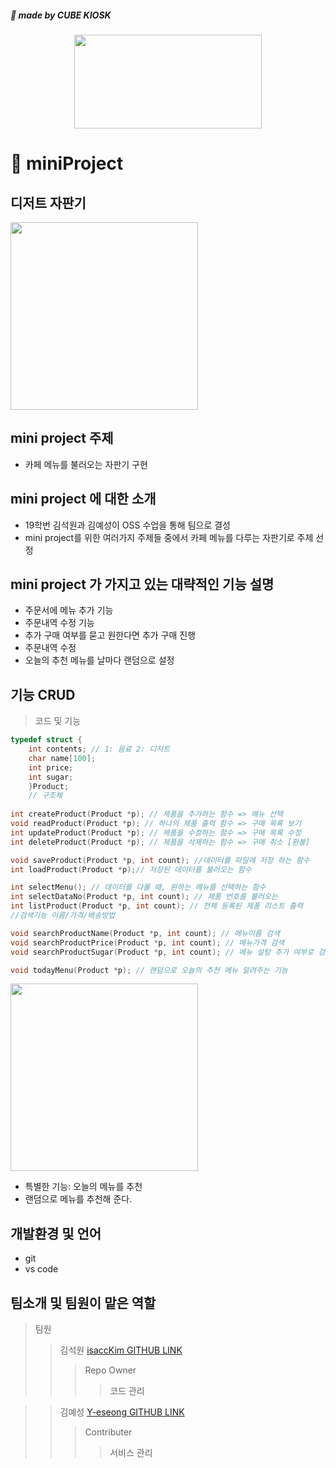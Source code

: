 #####  🥑 made by CUBE KIOSK

<p align="center"><img src="https://user-images.githubusercontent.com/98035984/167239410-4cd9722d-1464-49e7-b82f-509ce0736362.jpeg" height="150px" width="300px"></p>


# 🥑 miniProject

## 디저트 자판기
<img src="https://user-images.githubusercontent.com/98035984/167238404-7c0a4810-d7f4-4899-9d73-b195c32b7c1d.png" height="300px" width="300px">

## mini project 주제
- 카페 메뉴를 불러오는 자판기 구현

## mini project 에 대한 소개
  - 19학번 김석원과 김예성이 OSS 수업을 통해 팀으로 결성
  - mini project를 위한 여러가지 주제들 중에서 카페 메뉴를 다루는 자판기로 주제 선정
    
  
## mini project 가 가지고 있는 대략적인 기능 설명
  - 주문서에 메뉴 추가 기능
  - 주문내역 수정 기능 
  - 추가 구매 여부를 묻고 원한다면 추가 구매 진행
  - 주문내역 수정 
  - 오늘의 추천 메뉴를 날마다 랜덤으로 설정


## 기능 CRUD
> 코드 및 기능
```c
typedef struct {
    int contents; // 1: 음료 2: 디저트
    char name[100];
    int price;
    int sugar;
    }Product;
    // 구조체 
    
int createProduct(Product *p); // 제품을 추가하는 함수 => 메뉴 선택
void readProduct(Product *p); // 하나의 제품 출력 함수 => 구매 목록 보기
int updateProduct(Product *p); // 제품을 수정하는 함수 => 구매 목록 수정 
int deleteProduct(Product *p); // 제품을 삭제하는 함수 => 구매 취소 [환불]

void saveProduct(Product *p, int count); //데이터를 파일에 저장 하는 함수
int loadProduct(Product *p);// 저장된 데이터를 불러오는 함수

int selectMenu(); // 데이터를 다룰 때, 원하는 메뉴를 선택하는 함수
int selectDataNo(Product *p, int count); // 제품 번호를 불러오는 
int listProduct(Product *p, int count); // 전체 등록된 제품 리스트 출력
//검색기능 이름/가격/배송방법

void searchProductName(Product *p, int count); // 메뉴이름 검색
void searchProductPrice(Product *p, int count); // 메뉴가격 검색 
void searchProductSugar(Product *p, int count); // 메뉴 설탕 추가 여부로 검색

void todayMenu(Product *p); // 랜덤으로 오늘의 추천 메뉴 알려주는 기능

```
<img src="https://user-images.githubusercontent.com/98035984/165920199-24430d88-7bdc-4ac3-a41b-579566b9015c.png" height="300px" width="300px">

  - 특별한 기능: 오늘의 메뉴를 추천 
  - 랜덤으로 메뉴를 추천해 준다.
  
## 개발환경 및 언어
  - git 
  - vs code

##  팀소개 및 팀원이 맡은 역할
>팀원
 >> 김석원 [isaccKim GITHUB LINK](https://github.com/isaccKim)
  >>> Repo Owner
   >>>> 코드 관리

>> 김예성 [Y-eseong GITHUB LINK](https://github.com/Y-eseong)
 >>> Contributer
  >>>> 서비스 관리



